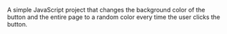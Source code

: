 A simple JavaScript project that changes the background color of the button and the entire page to a random color every time the user clicks the button.


